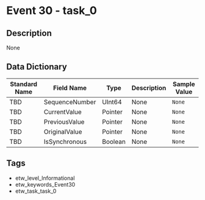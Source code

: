 # Event 30 - task_0

## Description
None

## Data Dictionary
|Standard Name|Field Name|Type|Description|Sample Value|
|---|---|---|---|---|
|TBD|SequenceNumber|UInt64|None|`None`|
|TBD|CurrentValue|Pointer|None|`None`|
|TBD|PreviousValue|Pointer|None|`None`|
|TBD|OriginalValue|Pointer|None|`None`|
|TBD|IsSynchronous|Boolean|None|`None`|

## Tags
* etw_level_Informational
* etw_keywords_Event30
* etw_task_task_0